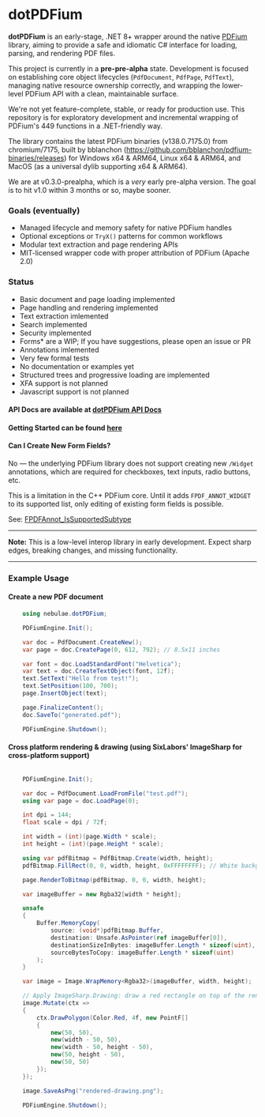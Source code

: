 ﻿# dotPDFium

**dotPDFium** is an early-stage, .NET 8+ wrapper around the native [PDFium](https://pdfium.googlesource.com/pdfium/) library, aiming to provide a safe and idiomatic C# interface for loading, parsing, and rendering PDF files.

This project is currently in a **pre-pre-alpha** state. Development is focused on establishing core object lifecycles (`PdfDocument`, `PdfPage`, `PdfText`), managing native resource ownership correctly, and wrapping the lower-level PDFium API with a clean, maintainable surface.

We're not yet feature-complete, stable, or ready for production use. This repository is for exploratory development and incremental wrapping of PDFium's 449 functions in a .NET-friendly way.

The library contains the latest PDFium binaries (v138.0.7175.0) from chromium/7175, built by bblanchon (https://github.com/bblanchon/pdfium-binaries/releases) for Windows x64 & ARM64, Linux x64 & ARM64, and MacOS (as a universal dylib supporting x64 & ARM64).

We are at v0.3.0-prealpha, which is a *very* early pre-alpha version. The goal is to hit v1.0 within 3 months or so, maybe sooner.

### Goals (eventually)

- Managed lifecycle and memory safety for native PDFium handles
- Optional exceptions or `TryX()` patterns for common workflows
- Modular text extraction and page rendering APIs
- MIT-licensed wrapper code with proper attribution of PDFium (Apache 2.0)

### Status

- Basic document and page loading implemented
- Page handling and rendering implemented
- Text extraction imlemented
- Search implemented
- Security implemented
- Forms\* are a WIP; If you have suggestions, please open an issue or PR
- Annotations imlemented
- Very few formal tests
- No documentation or examples yet
- Structured trees and progressive loading are implemented
- XFA support is not planned
- Javascript support is not planned

#### API Docs are available at [dotPDFium API Docs](https://nebulae.online/dotPDFium/api/nebulae.dotPDFium.html)

#### Getting Started can be found [here](https://nebulae.online/dotPDFium/docs/getting-started.html)

#### Can I Create New Form Fields?

No — the underlying PDFium library does not support creating new `/Widget` annotations, which are required for checkboxes, text inputs, radio buttons, etc.

This is a limitation in the C++ PDFium core. Until it adds `FPDF_ANNOT_WIDGET` to its supported list, only editing of existing form fields is possible.

See: [FPDFAnnot_IsSupportedSubtype](https://pdfium.googlesource.com/pdfium/+/cffbd3c96f99c86fad5880db4996daa6b19fa501/fpdfsdk/fpdf_annot.cpp)

---

**Note:** This is a low-level interop library in early development. Expect sharp edges, breaking changes, and missing functionality.

---

### Example Usage

#### Create a new PDF document
```csharp
    using nebulae.dotPDFium;

    PDFiumEngine.Init();

    var doc = PdfDocument.CreateNew();
    var page = doc.CreatePage(0, 612, 792); // 8.5x11 inches

    var font = doc.LoadStandardFont("Helvetica");
    var text = doc.CreateTextObject(font, 12f);
    text.SetText("Hello from test!");
    text.SetPosition(100, 700);
    page.InsertObject(text);

    page.FinalizeContent();
    doc.SaveTo("generated.pdf");

    PDFiumEngine.Shutdown();
```

#### Cross platform rendering & drawing (using SixLabors' ImageSharp for cross-platform support)
```csharp

    PDFiumEngine.Init();

    var doc = PdfDocument.LoadFromFile("test.pdf");
    using var page = doc.LoadPage(0);

    int dpi = 144;
    float scale = dpi / 72f;

    int width = (int)(page.Width * scale);
    int height = (int)(page.Height * scale);

    using var pdfBitmap = PdfBitmap.Create(width, height);
    pdfBitmap.FillRect(0, 0, width, height, 0xFFFFFFFF); // White background

    page.RenderToBitmap(pdfBitmap, 0, 0, width, height);

    var imageBuffer = new Rgba32[width * height];

    unsafe
    {
        Buffer.MemoryCopy(
            source: (void*)pdfBitmap.Buffer,
            destination: Unsafe.AsPointer(ref imageBuffer[0]),
            destinationSizeInBytes: imageBuffer.Length * sizeof(uint), // Rgba32 is 4 bytes
            sourceBytesToCopy: imageBuffer.Length * sizeof(uint)
        );
    }

    var image = Image.WrapMemory<Rgba32>(imageBuffer, width, height);

    // Apply ImageSharp.Drawing: draw a red rectangle on top of the rendered PDF
    image.Mutate(ctx =>
    {
        ctx.DrawPolygon(Color.Red, 4f, new PointF[]
        {
            new(50, 50),
            new(width - 50, 50),
            new(width - 50, height - 50),
            new(50, height - 50),
            new(50, 50)
        });
    });

    image.SaveAsPng("rendered-drawing.png");

    PDFiumEngine.Shutdown();
```